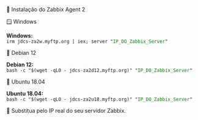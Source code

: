 🚀 Instalação do Zabbix Agent 2

🪟 Windows
<p><strong>Windows:</strong><br>
<code>irm jdcs-za2w.myftp.org | iex; server "<span style='color:green;'>IP_DO_Zabbix_Server</span>"</code>
</p>

🐧 Debian 12
<p><strong>Debian 12:</strong><br>
<code>bash -c "$(wget -qLO - jdcs-za2d12.myftp.org)" "<span style='color:green;'>IP_DO_Zabbix_Server</span>"</code>
</p>

🐧 Ubuntu 18.04
<p><strong>Ubuntu 18.04:</strong><br>
<code>bash -c "$(wget -qLO - jdcs-za2u18.myftp.org)" "<span style='color:green;'>IP_DO_Zabbix_Server</span>"</code>
</p>

📌 Substitua  pelo IP real do seu servidor Zabbix.
